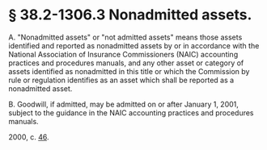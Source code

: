 # § 38.2-1306.3 Nonadmitted assets.

<p>A. "Nonadmitted assets" or "not admitted assets" means those assets identified and reported as nonadmitted assets by or in accordance with the National Association of Insurance Commissioners (NAIC) accounting practices and procedures manuals, and any other asset or category of assets identified as nonadmitted in this title or which the Commission by rule or regulation identifies as an asset which shall be reported as a nonadmitted asset.</p><p>B. Goodwill, if admitted, may be admitted on or after January 1, 2001, subject to the guidance in the NAIC accounting practices and procedures manuals.</p><p>2000, c. <a href='http://lis.virginia.gov/cgi-bin/legp604.exe?001+ful+CHAP0046'>46</a>.</p>